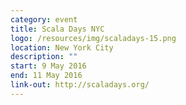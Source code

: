 ```yaml
---
category: event
title: Scala Days NYC
logo: /resources/img/scaladays-15.png
location: New York City
description: ""
start: 9 May 2016
end: 11 May 2016
link-out: http://scaladays.org/
---
```

